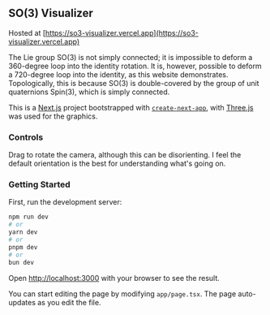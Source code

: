 ## SO(3) Visualizer

Hosted at [https://so3-visualizer.vercel.app](https://so3-visualizer.vercel.app)

The Lie group SO(3) is not simply connected; it is impossible to deform a 360-degree loop into the identity rotation. It is, however, possible to deform a 720-degree loop into the identity, as this website demonstrates. Topologically, this is because SO(3) is double-covered by the group of unit quaternions Spin(3), which is simply connected.

This is a [Next.js](https://nextjs.org) project bootstrapped with [`create-next-app`](https://nextjs.org/docs/app/api-reference/cli/create-next-app), with [Three.js](https://threejs.org/) was used for the graphics.

### Controls

Drag to rotate the camera, although this can be disorienting. I feel the default orientation is the best for understanding what's going on.

### Getting Started

First, run the development server:

```bash
npm run dev
# or
yarn dev
# or
pnpm dev
# or
bun dev
```

Open [http://localhost:3000](http://localhost:3000) with your browser to see the result.

You can start editing the page by modifying `app/page.tsx`. The page auto-updates as you edit the file.
